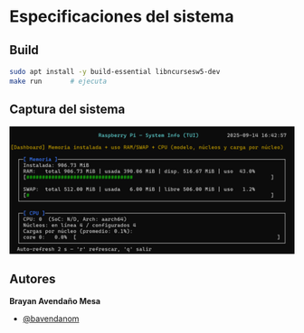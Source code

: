 # Especificaciones del sistema

## Build
```bash
sudo apt install -y build-essential libncursesw5-dev
make run       # ejecuta
```



## Captura del sistema

![Captura del sistema](img/CapturaSistema.png)


## Autores

**Brayan Avendaño Mesa**
- [@bavendanom](https://www.github.com/bavendanom)
